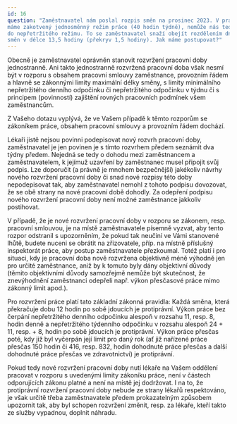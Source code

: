 ```yaml
---
id: 16
question: "Zaměstnavatel nám poslal rozpis směn na prosinec 2023. V pracovní smlouvě
máme zakotvený jednosměnný režim práce (40 hodin týdně), nemůže nás tedy převést
do nepřetržitého režimu. To se zaměstnavatel snaží obejít rozdělením dne do dvou
směn v délce 13,5 hodiny (překryv 1,5 hodiny). Jak máme postupovat?"
---
```

Obecně je zaměstnavatel oprávněn stanovit rozvržení pracovní doby jednostranně. Ani takto jednostranně rozvržená pracovní doba však nesmí být v rozporu s obsahem pracovní smlouvy zaměstnance, provozním řádem a hlavně se zákonnými limity maximální délky směny, s limity minimálního nepřetržitého denního odpočinku či nepřetržitého odpočinku v týdnu či s principem (povinností) zajištění rovných pracovních podmínek všem zaměstnancům.

Z Vašeho dotazu vyplývá, že ve Vašem případě k těmto rozporům se zákoníkem práce, obsahem pracovní smlouvy a provozním řádem dochází.

Lékaři jistě nejsou povinni podepisovat nový rozvrh pracovní doby, zaměstnavatel je jen povinen je s tímto rozvrhem předem seznámit dva týdny předem. Nejedná se tedy o dohodu mezi zaměstnancem a zaměstnavatelem, k jejímuž uzavření by zaměstnanec musel připojit svůj podpis. Lze doporučit (a právně je mnohem bezpečnější) jakékoliv návrhy nového rozvržení pracovní doby či snad nové rozpisy této doby nepodepisovat tak, aby zaměstnavatel nemohl z tohoto podpisu dovozovat, že se obě strany na nové pracovní době dohodly. Za odepření podpisu nového rozvržení pracovní doby není možné zaměstnance jakkoliv postihovat.

V případě, že je nové rozvržení pracovní doby v rozporu se zákonem, resp. pracovní smlouvou, je na místě zaměstnavatele písemně vyzvat, aby tento rozpor odstranil s upozorněním, že pokud tak neučiní ve Vámi stanovené lhůtě, budete nuceni se obrátit na zřizovatele, příp. na místně příslušný inspektorát práce, aby postup zaměstnavatele přezkoumal. Totéž platí i pro situaci, kdy je pracovní doba nově rozvržena objektivně méně výhodně jen pro určité zaměstnance, aniž by k tomuto byly dány objektivní důvody (těmito objektivními důvody samozřejmě nemůže být skutečnost, že znevýhodnění zaměstnanci odepřeli např. výkon přesčasové práce mimo zákonný limit apod.).

Pro rozvržení práce platí tato základní zákonná pravidla: Každá směna, která překračuje dobu 12 hodin po sobě jdoucích je protiprávní. Výkon práce bez čerpání nepřetržitého denního odpočinku alespoň v rozsahu 11, resp. 8, hodin denně a nepřetržitého týdenního odpočinku v rozsahu alespoň 24 + 11, resp. + 8, hodin po sobě jdoucích je protiprávní. Výkon práce přesčas poté, kdy již byl vyčerpán její limit pro daný rok (ať již nařízené práce přesčas 150 hodin či 416, resp. 832, hodin dohodnuté práce přesčas a další dohodnuté práce přesčas ve zdravotnictví) je protiprávní.

Pokud tedy nové rozvržení pracovní doby nutí lékaře na Vašem oddělení pracovat v rozporu s uvedenými limity zákoníku práce, není v částech odporujících zákonu platné a není na místě jej dodržovat. I na to, že protiprávní rozvržení pracovní doby nebude ze strany lékařů respektováno, je však určitě třeba zaměstnavatele předem prokazatelným způsobem upozornit tak, aby byl schopen rozvržení změnit, resp. za lékaře, kteří takto ze služby vypadnou, doplnit náhradu.
